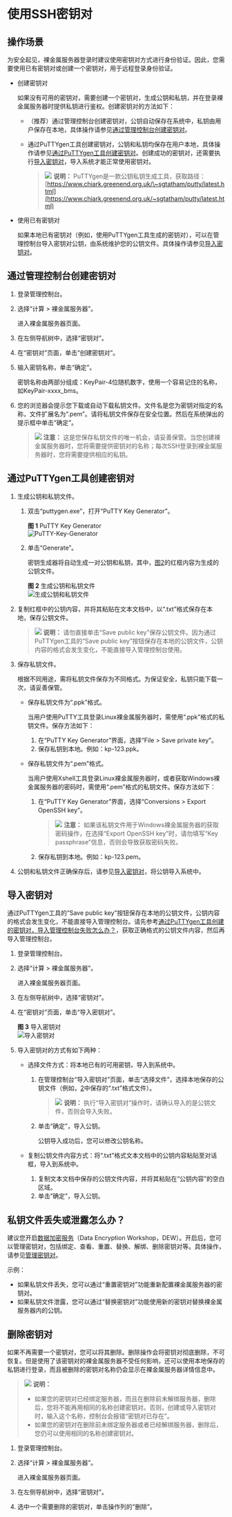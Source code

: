 # 使用SSH密钥对<a name="bms_01_0015"></a>

## 操作场景<a name="section41767297451"></a>

为安全起见，裸金属服务器登录时建议使用密钥对方式进行身份验证。因此，您需要使用已有密钥对或创建一个密钥对，用于远程登录身份验证。

-   创建密钥对

    如果没有可用的密钥对，需要创建一个密钥对，生成公钥和私钥，并在登录裸金属服务器时提供私钥进行鉴权。创建密钥对的方法如下：

    -   （推荐）通过管理控制台创建密钥对，公钥自动保存在系统中，私钥由用户保存在本地，具体操作请参见[通过管理控制台创建密钥对](#section177941342144514)。
    -   通过PuTTYgen工具创建密钥对，公钥和私钥均保存在用户本地，具体操作请参见[通过PuTTYgen工具创建密钥对](#section1553115399576)。创建成功的密钥对，还需要执行[导入密钥对](#section139515511165)，导入系统才能正常使用密钥对。

        >![](public_sys-resources/icon-note.gif) **说明：** 
        >PuTTYgen是一款公钥私钥生成工具，获取路径：[https://www.chiark.greenend.org.uk/\~sgtatham/putty/latest.html](https://www.chiark.greenend.org.uk/~sgtatham/putty/latest.html)


-   使用已有密钥对

    如果本地已有密钥对（例如，使用PuTTYgen工具生成的密钥对），可以在管理控制台导入密钥对公钥，由系统维护您的公钥文件。具体操作请参见[导入密钥对](#section139515511165)。


## 通过管理控制台创建密钥对<a name="section177941342144514"></a>

1.  登录管理控制台。
2.  选择“计算 \> 裸金属服务器”。

    进入裸金属服务器页面。

3.  在左侧导航树中，选择“密钥对”。
4.  在“密钥对”页面，单击“创建密钥对”。
5.  输入密钥名称，单击“确定”。

    密钥名称由两部分组成：KeyPair-4位随机数字，使用一个容易记住的名称，如KeyPair-xxxx\_bms。

6.  您的浏览器会提示您下载或自动下载私钥文件。文件名是您为密钥对指定的名称，文件扩展名为“.pem”。请将私钥文件保存在安全位置。然后在系统弹出的提示框中单击“确定”。

    >![](public_sys-resources/icon-caution.gif) **注意：** 
    >这是您保存私钥文件的唯一机会，请妥善保管。当您创建裸金属服务器时，您将需要提供密钥对的名称；每次SSH登录到裸金属服务器时，您将需要提供相应的私钥。


## 通过PuTTYgen工具创建密钥对<a name="section1553115399576"></a>

1.  生成公钥和私钥文件。
    1.  双击“puttygen.exe”，打开“PuTTY Key Generator”。

        **图 1**  PuTTY Key Generator<a name="fig512465412578"></a>  
        ![](figures/PuTTY-Key-Generator.png "PuTTY-Key-Generator")

    2.  单击“Generate”。

        密钥生成器将自动生成一对公钥和私钥，其中，[图2](#fig1743640142214)的红框内容为生成的公钥文件。

        **图 2**  生成公钥和私钥文件<a name="fig1743640142214"></a>  
        ![](figures/生成公钥和私钥文件.png "生成公钥和私钥文件")

2.  <a name="li1156822695811"></a>复制红框中的公钥内容，并将其粘贴在文本文档中，以“.txt”格式保存在本地，保存公钥文件。

    >![](public_sys-resources/icon-note.gif) **说明：** 
    >请勿直接单击“Save public key”保存公钥文件。因为通过PuTTYgen工具的“Save public key”按钮保存在本地的公钥文件，公钥内容的格式会发生变化，不能直接导入管理控制台使用。

3.  保存私钥文件。

    根据不同用途，需将私钥文件保存为不同格式。为保证安全，私钥只能下载一次，请妥善保管。

    -   保存私钥文件为“.ppk”格式。

        当用户使用PuTTY工具登录Linux裸金属服务器时，需使用“.ppk”格式的私钥文件。保存方法如下：

        1.  在“PuTTY Key Generator”界面，选择“File \> Save private key”。
        2.  保存私钥到本地。例如：kp-123.ppk。

    -   保存私钥文件为“.pem”格式。

        当用户使用Xshell工具登录Linux裸金属服务器时，或者获取Windows裸金属服务器的密码时，需使用“.pem”格式的私钥文件。保存方法如下：

        1.  在“PuTTY Key Generator”界面，选择“Conversions \> Export OpenSSH key”。

            >![](public_sys-resources/icon-caution.gif) **注意：** 
            >如果该私钥文件用于Windows裸金属服务器的获取密码操作，在选择“Export OpenSSH key”时，请勿填写“Key passphrase”信息，否则会导致获取密码失败。

        2.  保存私钥到本地。例如：kp-123.pem。

4.  公钥和私钥文件正确保存后，请参见[导入密钥对](#section139515511165)，将公钥导入系统中。

## 导入密钥对<a name="section139515511165"></a>

通过PuTTYgen工具的“Save public key”按钮保存在本地的公钥文件，公钥内容的格式会发生变化，不能直接导入管理控制台。请先参考[通过PuTTYgen工具创建的密钥对，导入管理控制台失败怎么办？](通过PuTTYgen工具创建的密钥对-导入管理控制台失败怎么办.md)，获取正确格式的公钥文件内容，然后再导入管理控制台。

1.  登录管理控制台。
2.  选择“计算 \> 裸金属服务器”。

    进入裸金属服务器页面。

3.  在左侧导航树中，选择“密钥对”。
4.  在“密钥对”页面，单击“导入密钥对”。

    **图 3**  导入密钥对<a name="fig9255913185714"></a>  
    ![](figures/导入密钥对.png "导入密钥对")

5.  导入密钥对的方式有如下两种：
    -   选择文件方式：将本地已有的可用密钥，导入到系统中。
        1.  在管理控制台“导入密钥对”页面，单击“选择文件”，选择本地保存的公钥文件（例如，[2](#li1156822695811)中保存的“.txt”格式文件）。

            >![](public_sys-resources/icon-note.gif) **说明：** 
            >执行“导入密钥对”操作时，请确认导入的是公钥文件，否则会导入失败。

        2.  单击“确定”，导入公钥。

            公钥导入成功后，您可以修改公钥名称。

    -   复制公钥文件内容方式：将“.txt”格式文本文档中的公钥内容粘贴至对话框，导入到系统中。
        1.  复制文本文档中保存的公钥文件内容，并将其粘贴在“公钥内容”的空白区域。
        2.  单击“确定”，导入公钥。



## 私钥文件丢失或泄露怎么办？<a name="section1675519589525"></a>

建议您开启[数据加密服务](https://www.huaweicloud.com/product/dew.html)（Data Encryption Workshop，DEW）。开启后，您可以管理密钥对，包括绑定、查看、重置、替换、解绑、删除密钥对等。具体操作，请参见[管理密钥对](https://support.huaweicloud.com/usermanual-dew/dew_01_0071.html)。

示例：

-   如果私钥文件丢失，您可以通过“重置密钥对”功能重新配置裸金属服务器的密钥对。
-   如果私钥文件泄露，您可以通过“替换密钥对”功能使用新的密钥对替换裸金属服务器内的公钥。

## 删除密钥对<a name="section1384764752914"></a>

如果不再需要一个密钥对，您可以将其删除。删除操作会将密钥对彻底删除，不可恢复。但是使用了该密钥对的裸金属服务器不受任何影响，还可以使用本地保存的私钥进行登录，而且被删除的密钥对名称仍会显示在裸金属服务器详情信息中。

>![](public_sys-resources/icon-note.gif) **说明：** 
>-   如果您的密钥对已经绑定服务器，而且在删除前未解绑服务器，删除后，您将不能再用相同的名称创建密钥对。否则，创建或导入密钥对时，输入这个名称，控制台会报错“密钥对已存在”。
>-   如果您的密钥对在删除前未绑定服务器或者已经解绑服务器，删除后，您仍可以使用相同的名称创建密钥对。

1.  登录管理控制台。
2.  选择“计算 \> 裸金属服务器”。

    进入裸金属服务器页面。

3.  在左侧导航树中，选择“密钥对”。
4.  选中一个需要删除的密钥对，单击操作列的“删除”。

